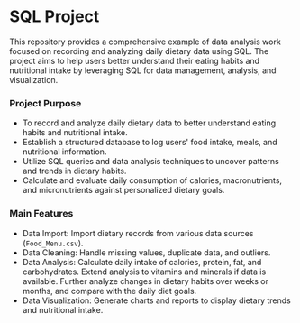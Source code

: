 # SQL Project
This repository provides a comprehensive example of data analysis work focused on recording and analyzing daily dietary data using SQL. The project aims to help users better understand their eating habits and nutritional intake by leveraging SQL for data management, analysis, and visualization.

### Project Purpose
- To record and analyze daily dietary data to better understand eating habits and nutritional intake.
- Establish a structured database to log users' food intake, meals, and nutritional information.
- Utilize SQL queries and data analysis techniques to uncover patterns and trends in dietary habits.
- Calculate and evaluate daily consumption of calories, macronutrients, and micronutrients against personalized dietary goals.

### Main Features
- Data Import: Import dietary records from various data sources (`Food_Menu.csv`).
- Data Cleaning: Handle missing values, duplicate data, and outliers.
- Data Analysis: Calculate daily intake of calories, protein, fat, and carbohydrates. Extend analysis to vitamins and minerals if data is available. Further analyze changes in dietary habits over weeks or months, and compare with the daily diet goals.
- Data Visualization: Generate charts and reports to display dietary trends and nutritional intake.